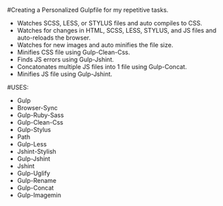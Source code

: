 #Creating a Personalized Gulpfile for my repetitive tasks.

* Watches SCSS, LESS, or  STYLUS files and auto compiles to CSS.
* Watches for changes in HTML, SCSS, LESS, STYLUS, and JS files and auto-reloads the browser.
* Watches for new images and auto minifies the file size.
* Minifies CSS file using Gulp-Clean-Css.
* Finds JS errors using Gulp-Jshint.
* Concatonates multiple JS files into 1 file using Gulp-Concat.
* Minifies JS file using Gulp-Jshint.


#USES:

* Gulp
* Browser-Sync
* Gulp-Ruby-Sass
* Gulp-Clean-Css
* Gulp-Stylus
* Path
* Gulp-Less
* Jshint-Stylish
* Gulp-Jshint
* Jshint
* Gulp-Uglify
* Gulp-Rename
* Gulp-Concat
* Gulp-Imagemin
